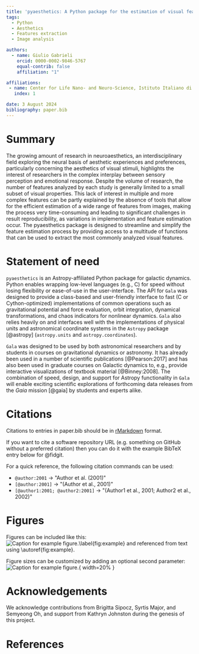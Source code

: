 ```yaml
---
title: 'pyaesthetics: A Python package for the estimation of visual features from images'
tags:
  - Python
  - Aesthetics
  - Features extraction
  - Image analysis

authors:
  - name: Giulio Gabrieli
    orcid: 0000-0002-9846-5767
    equal-contrib: false
    affiliation: "1"

affiliations:
 - name: Center for Life Nano- and Neuro-Science, Istituto Italiano di Tecnologia, 00161, Rome, Italy
   index: 1

date: 3 August 2024
bibliography: paper.bib
---
```


# Summary

The growing amount of research in neuroaesthetics, an interdisciplinary field exploring the neural basis of aesthetic experiences and preferences, particularly concerning the aesthetics of visual stimuli, highlights the interest of researchers in the complex interplay between sensory perception and emotional response. Despite the volume of research, the number of features analyzed by each study is generally limited to a small subset of visual properties. This lack of interest in multiple and more complex features can be partly explained by the absence of tools that allow for the efficient estimation of a wide range of features from images, making the process very time-consuming and leading to significant challenges in result reproducibility, as variations in implementation and feature estimation occur. The pyaesthetics package is designed to streamline and simplify the feature estimation process by providing access to a multitude of functions that can be used to extract the most commonly analyzed visual features.

# Statement of need

`pyaesthetics` is an Astropy-affiliated Python package for galactic dynamics. Python
enables wrapping low-level languages (e.g., C) for speed without losing
flexibility or ease-of-use in the user-interface. The API for `Gala` was
designed to provide a class-based and user-friendly interface to fast (C or
Cython-optimized) implementations of common operations such as gravitational
potential and force evaluation, orbit integration, dynamical transformations,
and chaos indicators for nonlinear dynamics. `Gala` also relies heavily on and
interfaces well with the implementations of physical units and astronomical
coordinate systems in the `Astropy` package [@astropy] (`astropy.units` and
`astropy.coordinates`).

`Gala` was designed to be used by both astronomical researchers and by
students in courses on gravitational dynamics or astronomy. It has already been
used in a number of scientific publications [@Pearson:2017] and has also been
used in graduate courses on Galactic dynamics to, e.g., provide interactive
visualizations of textbook material [@Binney:2008]. The combination of speed,
design, and support for Astropy functionality in `Gala` will enable exciting
scientific explorations of forthcoming data releases from the *Gaia* mission
[@gaia] by students and experts alike.


# Citations

Citations to entries in paper.bib should be in
[rMarkdown](http://rmarkdown.rstudio.com/authoring_bibliographies_and_citations.html)
format.

If you want to cite a software repository URL (e.g. something on GitHub without a preferred
citation) then you can do it with the example BibTeX entry below for @fidgit.

For a quick reference, the following citation commands can be used:
- `@author:2001`  ->  "Author et al. (2001)"
- `[@author:2001]` -> "(Author et al., 2001)"
- `[@author1:2001; @author2:2001]` -> "(Author1 et al., 2001; Author2 et al., 2002)"

# Figures

Figures can be included like this:
![Caption for example figure.\label{fig:example}](figure.png)
and referenced from text using \autoref{fig:example}.

Figure sizes can be customized by adding an optional second parameter:
![Caption for example figure.](figure.png){ width=20% }

# Acknowledgements

We acknowledge contributions from Brigitta Sipocz, Syrtis Major, and Semyeong
Oh, and support from Kathryn Johnston during the genesis of this project.

# References